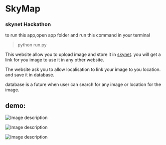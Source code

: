 # SkyMap
### skynet Hackathon 


to run this app,open app folder and run this command in your terminal 
> python run.py

This website allow you to upload image and store it in [skynet](https://skynet.luxor.tech/). you will get a link for you image to use it in any other website.

The website ask you to allow localisation to link your image to you location. and save it in database.

database is a future when user can search for any image or location for the image.

## demo:
![Image description](https://s3.ezgif.com/save/ezgif-3-dcfa72261cf7.gif)

![Image description](https://s3.ezgif.com/save/ezgif-3-2cd425952263.gif)

![Image description](https://s3.ezgif.com/save/ezgif-3-0b605bf21634.gif)

